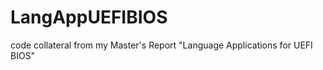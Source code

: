 LangAppUEFIBIOS
===============

code collateral from my Master's Report "Language Applications for UEFI BIOS"
